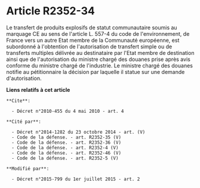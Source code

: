 # Article R2352-34

Le transfert de produits explosifs de statut communautaire soumis au marquage CE                 au sens de l'article L.
557-4 du code de l'environnement, de France vers un autre Etat membre de la Communauté européenne, est subordonné à
l'obtention de l'autorisation de transfert simple ou de transferts multiples délivrée au destinataire par l'Etat membre de
destination ainsi que de l'autorisation du ministre chargé des douanes prise après avis conforme du ministre chargé de
l'industrie. Le ministre chargé des douanes notifie au pétitionnaire la décision par laquelle il statue sur une demande
d'autorisation.

**Liens relatifs à cet article**

	**Cite**:

	  - Décret n°2010-455 du 4 mai 2010 - art. 4

	**Cité par**:

	  - Décret n°2014-1282 du 23 octobre 2014 - art. (V)
	  - Code de la défense. - art. R2352-35 (V)
	  - Code de la défense. - art. R2352-36 (V)
	  - Code de la défense. - art. R2352-4 (V)
	  - Code de la défense. - art. R2352-46 (V)
	  - Code de la défense. - art. R2352-5 (V)

	**Modifié par**:

	  - Décret n°2015-799 du 1er juillet 2015 - art. 2
